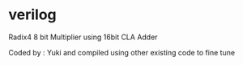 # verilog
Radix4 8 bit Multiplier using 16bit CLA Adder


Coded by : Yuki 
and compiled using other existing code to fine tune
